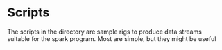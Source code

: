 # Scripts

The scripts in the directory are sample rigs to produce data streams
suitable for the spark program.  Most are simple, but they might be useful
